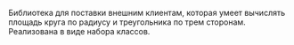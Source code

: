 Библиотека для поставки внешним клиентам, которая умеет вычислять площадь круга по радиусу и треугольника по трем сторонам. Реализована в виде набора классов.
